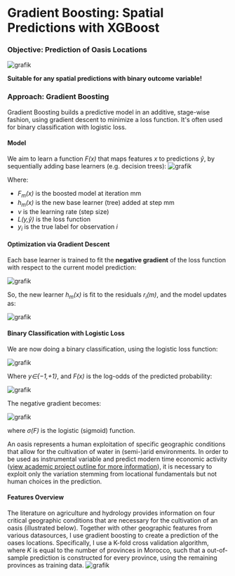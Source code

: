# Gradient Boosting: Spatial Predictions with XGBoost

### Objective: Prediction of Oasis Locations
![grafik](https://github.com/user-attachments/assets/c6206bb3-5a7b-4680-8bcf-bd8edb07888e)

**Suitable for any spatial predictions with binary outcome variable!**

### Approach: Gradient Boosting
Gradient Boosting builds a predictive model in an additive, stage-wise fashion, using gradient descent to minimize a loss function. It's often used for binary classification with logistic loss.

#### Model
We aim to learn a function *F(x)* that maps features *x* to predictions *ŷ*, by sequentially adding base learners (e.g. decision trees):
![grafik](https://github.com/user-attachments/assets/5164e943-4574-4263-b5ef-0bdd3f5f3952)

Where:
- *F<sub>m</sub>(x)* is the boosted model at iteration mm
- *h<sub>m</sub>(x)* is the new base learner (tree) added at step mm
- *ν* is the learning rate (step size)
- *L(y,ŷ)* is the loss function
- *y*<sub>*i*</sub> is the true label for observation *i*

#### Optimization via Gradient Descent
Each base learner is trained to fit the **negative gradient** of the loss function with respect to the current model prediction:

![grafik](https://github.com/user-attachments/assets/f6ddd946-08d4-4522-9de1-f5e020e79c2f)

So, the new learner  *h<sub>m</sub>(x)* is fit to the residuals  *r*<sub>*i*</sub>*(m)*, and the model updates as:

![grafik](https://github.com/user-attachments/assets/0b93a6ae-f47c-4d44-8afb-9a7b7bf95fd3)

#### Binary Classification with Logistic Loss
We are now doing a binary classification, using the logistic loss function:

![grafik](https://github.com/user-attachments/assets/299a87b0-3bdb-4e21-9f28-ac660529d639)

Where *y∈{−1,+1}*, and *F(x)* is the log-odds of the predicted probability:

![grafik](https://github.com/user-attachments/assets/80a03175-b37f-46b0-8550-2f7d0dc23dfa)

The negative gradient becomes:

![grafik](https://github.com/user-attachments/assets/307dbc9d-d1d3-44e7-9d67-2217fed92993)

where *σ(F)* is the logistic (sigmoid) function.


An oasis represents a human exploitation of specific geographic conditions that allow for the cultivation of water in (semi-)arid environments. In order to be used as instrumental variable and predict modern time economic activity (<a href="https://github.com/yann-mueller/oases_market_potential" target="_blank" rel="noopener noreferrer">view academic project outline for more information</a>), it is necessary to exploit only the variation stemming from locational fundamentals but not human choices in the prediction.

#### Features Overview
The literature on agriculture and hydrology provides information on four critical geographic conditions that are necessary for the cultivation of an oasis (illustrated below). Together with other geographic features from various datasources, I use gradient boosting to create a prediction of the oases locations. Specifically, I use a K-fold cross validation algorithm, where *K* is equal to the number of provinces in Morocco, such that a out-of-sample prediction is constructed for every province, using the remaining provinces as training data.
![grafik](https://github.com/user-attachments/assets/b65df6d4-5802-41b5-a64d-f729516ba78b)
